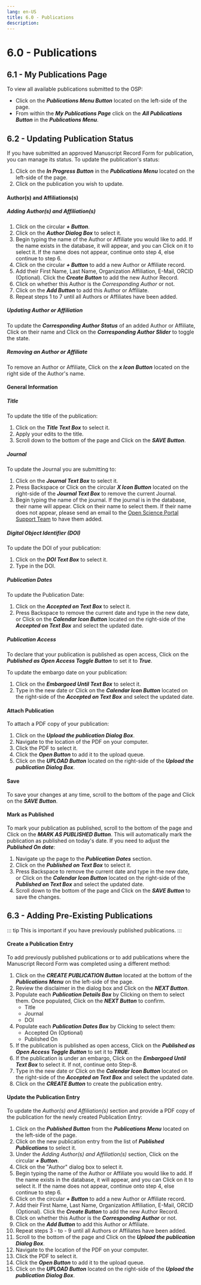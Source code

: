 ```yaml
---
lang: en-US
title: 6.0 - Publications
description:
---
```


# 6.0 - Publications

## 6.1 - My Publications Page

To view all available publications submitted to the OSP:
- Click on the ***Publications Menu Button*** located on the left-side of the
page.
- From within the ***My Publications Page*** click on the ***All Publications
Button*** in the ***Publications Menu***.

## 6.2 - Updating Publication Status

If you have submitted an approved Manuscript Record Form for publication, you
can manage its status. To update the publication's status:

1. Click on the ***In Progress Button*** in the ***Publications Menu*** located
on the left-side of the page.
2. Click on the publication you wish to update.

#### Author(s) and Affiliations(s)

##### Adding Author(s) and Affiliation(s)

1. Click on the circular ***+ Button***.
2. Click on the ***Author Dialog Box*** to select it.
3. Begin typing the name of the Author or Affiliate you would like to add. If
the name exists in the database, it will appear, and you can Click on it to
select it. If the name does not appear, continue onto step 4, else continue to
step 6.
4. Click on the circular ***+ Button*** to add a new Author or Affiliate record.
5. Add their First Name, Last Name, Organization Affiliation, E-Mail, ORCID
(Optional). Click the ***Create Button*** to add the new Author Record.
6. Click on whether this Author is the *Corresponding Author* or not.
7. Click on the ***Add Button*** to add this Author or Affiliate.
8. Repeat steps 1 to 7 until all Authors or Affiliates have been added.

##### Updating Author or Affiliation

To update the ***Corresponding Author Status*** of an added Author or Affiliate,
Click on their name and Click on the ***Corresponding Author Slider*** to toggle
the state.

##### Removing an Author or Affiliate

To remove an Author or Affiliate, Click on the ***x Icon Button*** located on
the right side of the Author's name.

#### General Information

##### Title

To update the title of the publication:

1. Click on the ***Title Text Box*** to select it.
2. Apply your edits to the title.
3. Scroll down to the bottom of the page and Click on the ***SAVE Button***.

##### Journal

To update the Journal you are submitting to:

1. Click on the ***Journal Text Box*** to select it.
2. Press Backspace or Click on the circular ***X Icon Button*** located on the
right-side of the ***Journal Text Box*** to remove the current Journal.
3. Begin typing the name of the journal. If the journal is in the database,
their name will appear. Click on their name to select them. If their name does
not appear, please send an email to the [Open Science Portal Support
Team](mailto:DFO.OpenScience-ScienceOuverte.MPO@dfo-mpo.gc.ca) to have them
added.

##### Digital Object Identifier (DOI)

To update the DOI of your publication:

1. Click on the ***DOI Text Box*** to select it.
2. Type in the DOI.

##### Publication Dates

To update the Publication Date:

1. Click on the ***Accepted on Text Box*** to select it.
2. Press Backspace to remove the current date and type in the new date, or Click
on the ***Calendar Icon Button*** located on the right-side of the ***Accepted on
Text Box*** and select the updated date.

##### Publication Access

To declare that your publication is published as open access, Click on the
***Published as Open Access Toggle Button*** to set it to ***True***.

To update the embargo date on your publication:

1. Click on the ***Embargoed Until Text Box*** to select it.
2. Type in the new date or Click on the ***Calendar Icon Button*** located on
the right-side of the ***Accepted on Text Box*** and select the updated date.

#### Attach Publication

To attach a PDF copy of your publication:

1. Click on the ***Upload the publication Dialog Box***.
2. Navigate to the location of the PDF on your computer.
3. Click the PDF to select it.
4. Click the ***Open Button*** to add it to the upload queue.
5. Click on the ***UPLOAD Button*** located on the right-side of the ***Upload the
publication Dialog Box***.

#### Save

To save your changes at any time, scroll to the bottom of the page and Click on
the ***SAVE Button***.

#### Mark as Published

To mark your publication as published, scroll to the bottom of the page and
Click on the ***MARK AS PUBLISHED Button***. This will automatically mark the
publication as published on today's date. If you need to adjust the ***Published
On date***:

1. Navigate up the page to the ***Publication Dates*** section.
2. Click on the ***Published on Text Box*** to select it.
3. Press Backspace to remove the current date and type in the new date, or Click
on the ***Calendar Icon Button*** located on the right-side of the ***Published on
Text Box*** and select the updated date.
4. Scroll down to the bottom of the page and Click on the ***SAVE Button*** to
save the changes.

## 6.3 - Adding Pre-Existing Publications
::: tip
This is important if you have previously published publications.
:::

#### Create a Publication Entry

To add previously published publications or to add publications where the
Manuscript Record Form was completed using a different method:

1. Click on the ***CREATE PUBLICATION Button*** located at the bottom of the
***Publications Menu*** on the left-side of the page.
2. Review the disclaimer in the dialog box and Click on the ***NEXT Button***.
3. Populate each ***Publication Details Box*** by Clicking on them to select
them. Once populated, Click on the ***NEXT Button*** to confirm.
    - Title
    - Journal
    - DOI
4. Populate each ***Publication Dates Box*** by Clicking to select them:
    - Accepted On (Optional)
    - Published On
5. If the publication is published as open access, Click on the ***Published as
Open Access Toggle Button*** to set it to ***TRUE***.
6. If the publication is under an embargo, Click on the ***Embargoed Until Text
Box*** to select it. If not, continue onto Step-8.
7. Type in the new date or Click on the ***Calendar Icon Button*** located on
the right-side of the ***Accepted on Text Box*** and select the updated date.
8. Click on the ***CREATE Button*** to create the publication entry.

#### Update the Publication Entry

To update the *Author(s) and Affiliation(s)* section and provide a PDF copy of
the publication for the newly created Publication Entry:

1. Click on the ***Published Button*** from the ***Publications Menu*** located
on the left-side of the page.
2. Click on the new publication entry from the list of ***Published
Publications*** to select it.
3. Under the *Adding Author(s) and Affiliation(s)* section, Click on the
circular ***+ Button***.
4. Click on the "Author" dialog box to select it.
5. Begin typing the name of the Author or Affiliate you would like to add. If
the name exists in the database, it will appear, and you can Click on it to
select it. If the name does not appear, continue onto step 4, else continue to
step 6.
6. Click on the circular ***+ Button*** to add a new Author or Affiliate
record.
7. Add their First Name, Last Name, Organization Affiliation, E-Mail, ORCID
(Optional). Click the ***Create Button*** to add the new Author Record.
8. Click on whether this Author is the ***Corresponding Author*** or not.
9. Click on the ***Add Button*** to add this Author or Affiliate.
10. Repeat steps 3 - to - 9 until all Authors or Affiliates have been added.
11. Scroll to the bottom of the page and Click on the ***Upload the publication
Dialog Box***.
12. Navigate to the location of the PDF on your computer.
13. Click the PDF to select it.
14. Click the ***Open Button*** to add it to the upload queue.
15. Click on the ***UPLOAD Button*** located on the right-side of the ***Upload
the publication Dialog Box***.


<!---

\* Structure for updating the publication guidance *\

# 6.0 - Publications

## 6.1 - Submitting a Manuscript for Publication

## 6.2 - Updating Publication Status

## 6.3 - Adding Publications to the OSP

--->